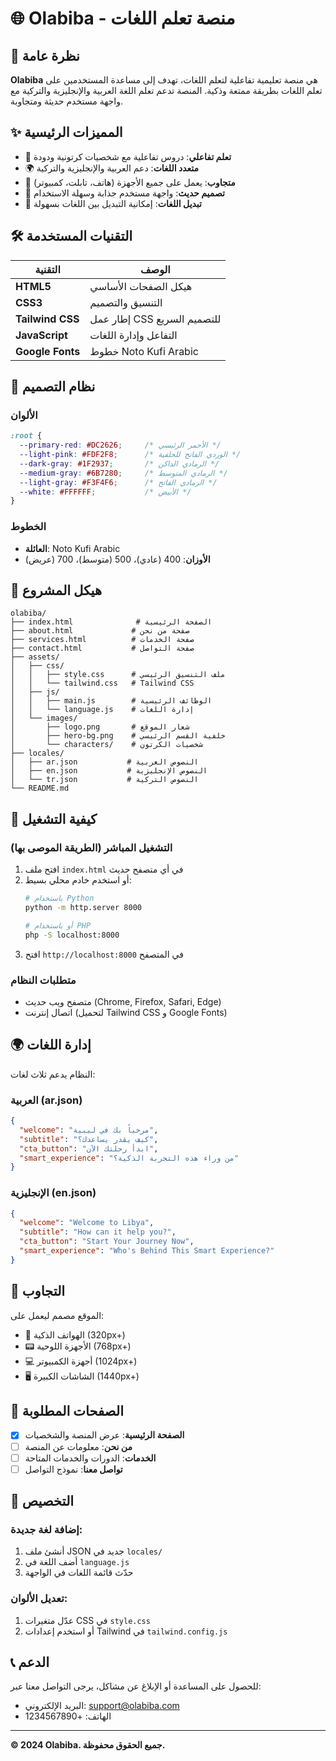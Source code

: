 # 🌐 Olabiba - منصة تعلم اللغات

## 📖 نظرة عامة

**Olabiba** هي منصة تعليمية تفاعلية لتعلم اللغات، تهدف إلى مساعدة المستخدمين على تعلم اللغات بطريقة ممتعة وذكية. المنصة تدعم تعلم اللغة العربية والإنجليزية والتركية مع واجهة مستخدم حديثة ومتجاوبة.

## ✨ المميزات الرئيسية

- 🎯 **تعلم تفاعلي**: دروس تفاعلية مع شخصيات كرتونية ودودة
- 🌍 **متعدد اللغات**: دعم العربية والإنجليزية والتركية
- 📱 **متجاوب**: يعمل على جميع الأجهزة (هاتف، تابلت، كمبيوتر)
- 🎨 **تصميم حديث**: واجهة مستخدم جذابة وسهلة الاستخدام
- 🔄 **تبديل اللغات**: إمكانية التبديل بين اللغات بسهولة

## 🛠️ التقنيات المستخدمة

| التقنية | الوصف |
|---------|-------|
| **HTML5** | هيكل الصفحات الأساسي |
| **CSS3** | التنسيق والتصميم |
| **Tailwind CSS** | إطار عمل CSS للتصميم السريع |
| **JavaScript** | التفاعل وإدارة اللغات |
| **Google Fonts** | خطوط Noto Kufi Arabic |

## 🎨 نظام التصميم

### الألوان
```css
:root {
  --primary-red: #DC2626;     /* الأحمر الرئيسي */
  --light-pink: #FDF2F8;      /* الوردي الفاتح للخلفية */
  --dark-gray: #1F2937;       /* الرمادي الداكن */
  --medium-gray: #6B7280;     /* الرمادي المتوسط */
  --light-gray: #F3F4F6;      /* الرمادي الفاتح */
  --white: #FFFFFF;           /* الأبيض */
}
```

### الخطوط
- **العائلة**: Noto Kufi Arabic
- **الأوزان**: 400 (عادي)، 500 (متوسط)، 700 (عريض)

## 📁 هيكل المشروع

```
olabiba/
├── index.html              # الصفحة الرئيسية
├── about.html             # صفحة من نحن
├── services.html          # صفحة الخدمات
├── contact.html           # صفحة التواصل
├── assets/
│   ├── css/
│   │   ├── style.css      # ملف التنسيق الرئيسي
│   │   └── tailwind.css   # Tailwind CSS
│   ├── js/
│   │   ├── main.js        # الوظائف الرئيسية
│   │   └── language.js    # إدارة اللغات
│   └── images/
│       ├── logo.png       # شعار الموقع
│       ├── hero-bg.png    # خلفية القسم الرئيسي
│       └── characters/    # شخصيات الكرتون
├── locales/
│   ├── ar.json           # النصوص العربية
│   ├── en.json           # النصوص الإنجليزية
│   └── tr.json           # النصوص التركية
└── README.md
```

## 🚀 كيفية التشغيل

### التشغيل المباشر (الطريقة الموصى بها)
1. افتح ملف `index.html` في أي متصفح حديث
2. أو استخدم خادم محلي بسيط:
   ```bash
   # باستخدام Python
   python -m http.server 8000
   
   # أو باستخدام PHP
   php -S localhost:8000
   ```
3. افتح `http://localhost:8000` في المتصفح

### متطلبات النظام
- متصفح ويب حديث (Chrome, Firefox, Safari, Edge)
- اتصال إنترنت (لتحميل Tailwind CSS و Google Fonts)

## 🌍 إدارة اللغات

النظام يدعم ثلاث لغات:

### العربية (ar.json)
```json
{
  "welcome": "مرحباً بك في ليبية",
  "subtitle": "كيف يقدر يساعدك؟",
  "cta_button": "ابدأ رحلتك الآن",
  "smart_experience": "من وراء هذه التجربة الذكية؟"
}
```

### الإنجليزية (en.json)
```json
{
  "welcome": "Welcome to Libya",
  "subtitle": "How can it help you?",
  "cta_button": "Start Your Journey Now",
  "smart_experience": "Who's Behind This Smart Experience?"
}
```

## 📱 التجاوب

الموقع مصمم ليعمل على:
- 📱 الهواتف الذكية (320px+)
- 📟 الأجهزة اللوحية (768px+)
- 💻 أجهزة الكمبيوتر (1024px+)
- 🖥️ الشاشات الكبيرة (1440px+)

## 🎯 الصفحات المطلوبة

- [x] **الصفحة الرئيسية**: عرض المنصة والشخصيات
- [ ] **من نحن**: معلومات عن المنصة
- [ ] **الخدمات**: الدورات والخدمات المتاحة
- [ ] **تواصل معنا**: نموذج التواصل

## 🔧 التخصيص

### إضافة لغة جديدة:
1. أنشئ ملف JSON جديد في `locales/`
2. أضف اللغة في `language.js`
3. حدّث قائمة اللغات في الواجهة

### تعديل الألوان:
1. عدّل متغيرات CSS في `style.css`
2. أو استخدم إعدادات Tailwind في `tailwind.config.js`

## 📞 الدعم

للحصول على المساعدة أو الإبلاغ عن مشاكل، يرجى التواصل معنا عبر:
- البريد الإلكتروني: support@olabiba.com
- الهاتف: +1234567890

---

**© 2024 Olabiba. جميع الحقوق محفوظة.**
